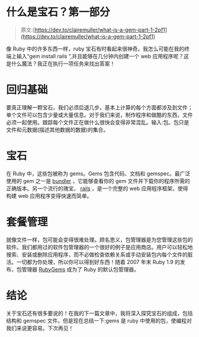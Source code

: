# 什么是宝石？第一部分

> 原文:[https://dev.to/clairemuller/what-is-a-gem-part-1-2pf1](https://dev.to/clairemuller/what-is-a-gem-part-1-2pf1)

像 Ruby 中的许多东西一样，ruby 宝石有时看起来很神奇。我怎么可能在我的终端上输入“gem install rails ”,并且能够在几分钟内创建一个 web 应用程序呢？这是什么魔法？我正在执行一项任务来找出答案！

# [](#back-to-the-basics)回归基础

要真正理解一颗宝石，我们必须后退几步。基本上计算的每个方面都涉及到文件；单个文件可以包含少量或大量信息。对于我们来说，制作程序和做酷的东西，文件必须一起使用。跟踪每个文件正在做什么很快会变得非常混乱。输入:包。包只是文件和元数据(描述其他数据的数据)的集合。

# [](#gems)宝石

在 Ruby 中，这些包被称为 gems。Gems 包含代码、文档和 gemspec。最广泛使用的 gem 之一是 [bundler](https://bundler.io/) ，它能够查看你的 gem 文件并下载你的程序所需的正确版本。另一个流行的瑰宝， [rails](https://rubyonrails.org/) ，是一个完整的 web 应用程序框架，使得构建 web 应用程序变得快速而简单。

# [](#package-management)套餐管理

就像文件一样，包可能会变得很难处理。顾名思义，包管理器是为您管理这些包的软件。我们都用过的软件包管理器的一个很好的例子是应用商店。用户可以轻松地搜索、安装或删除应用程序，而不必做检查依赖关系或手动安装包内每个文件的脏活。一切都为你处理，所以你可以得到好东西！随着 2007 年末 Ruby 1.9 的发布，包管理器 [RubyGems](https://rubygems.org/) 成为了 Ruby 的默认包管理器。

# [](#conclusion)结论

关于宝石还有很多要说的！在我的下一篇文章中，我将深入探究宝石的组成，包括结构和 gemspec 文件。但是现在总结一下:gems 是 ruby 中使用的包，使编程对我们来说更容易。下次再见！